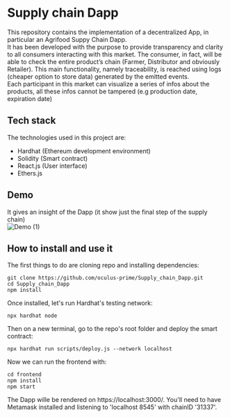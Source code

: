 # Supply chain Dapp
This repository contains the implementation of a decentralized App, in particular an Agrifood Suppy Chain Dapp. <br/>
It has been developed with the purpose to provide transparency and
clarity to all consumers interacting with this market. The consumer, in fact, will be able to check the
entire product’s  chain (Farmer, Distributor and obviously Retailer). This main functionality,
namely traceability, is reached using logs (cheaper option to store data) generated by the emitted
events. <br/>
Each participant in this market can visualize a series of infos about the products, all these infos cannot be tampered (e.g production date,
expiration date)

## Tech stack
The technologies used in this project are: <br/>
- Hardhat (Ethereum development environment) 
- Solidity (Smart contract)
- React.js (User interface)
- Ethers.js

## Demo
It gives an insight of the Dapp (it show just the final step of the supply chain) <br/>
![Demo (1)](https://user-images.githubusercontent.com/125466565/219102149-d24c2649-a31e-4a49-91d1-074fe2c63526.gif)




## How to install and use it
The first things to do are cloning repo and installing dependencies: <br/>
```
git clone https://github.com/oculus-prime/Supply_chain_Dapp.git
cd Supply_chain_Dapp
npm install
```
Once installed, let's run Hardhat's testing network:<br/>
```
npx hardhat node
```
Then on a new terminal, go to the repo's root folder and deploy the smart contract: <br/>
```
npx hardhat run scripts/deploy.js --network localhost
```
Now we can run the frontend with: <br/>
```
cd frontend
npm install
npm start
```
The Dapp wille be rendered on https://localhost:3000/. You'll need to have Metamask installed and listening to 'localhost 8545'
with chainID '31337'.
